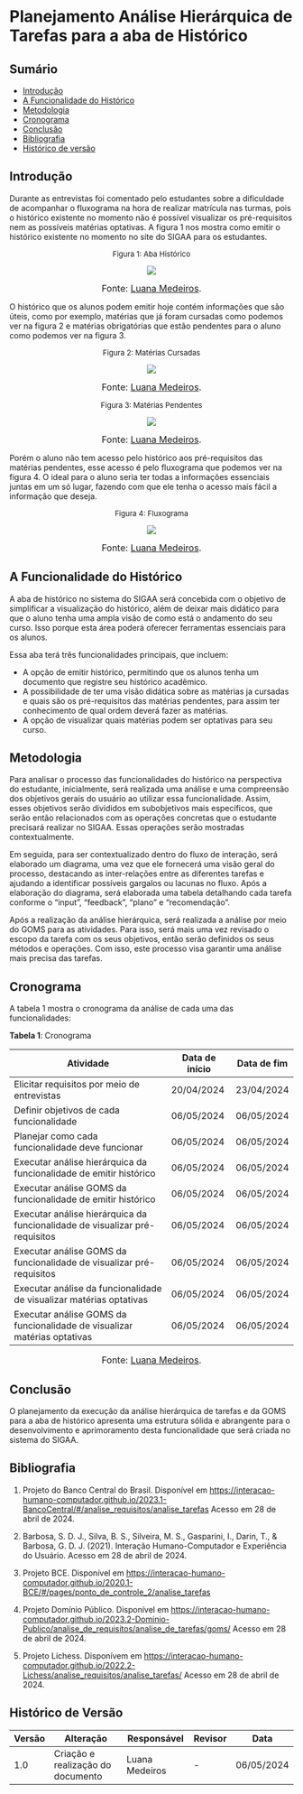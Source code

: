 # Planejamento Análise Hierárquica de Tarefas para a aba de Histórico
## Sumário
* [Introdução](#Introdução)
* [A Funcionalidade do Histórico](#A-Funcionalidade-do-Histórico)
* [Metodologia](#Metodologia)
* [Cronograma](#Cronograma)
* [Conclusão](#Conclusão)
* [Bibliografia](#Bibliografia)
* [Histórico de versão](#Histórico-de-versão)

## Introdução
Durante as entrevistas foi comentado pelo estudantes sobre a dificuldade de acompanhar o fluxograma na hora de realizar matrícula nas turmas, pois o histórico existente no momento não é possível visualizar os pré-requisitos nem as possíveis matérias optativas. A figura 1 nos mostra como emitir o histórico existente no momento no site do SIGAA para os estudantes.
<center>
  <font size="2"><p style="text-align: center">Figura 1: Aba Histórico </p></font>
  <img src="https://raw.githubusercontent.com/Interacao-Humano-Computador/2024.1-SIGAA/main/assets/AbaHistorico.jpeg">
 </center>
 
 <font size="3"><p style="text-align: center">Fonte: [Luana Medeiros](https://github.com/LuaMedeiros).</p></font>
 
O histórico que os alunos podem emitir hoje contém informações que são úteis, como por exemplo, matérias que já foram cursadas como podemos ver na figura 2 e matérias obrigatórias que estão pendentes para o aluno como podemos ver na figura 3.
<center>
  <font size="2"><p style="text-align: center">Figura 2: Matérias Cursadas </p></font>
  <img src="https://raw.githubusercontent.com/Interacao-Humano-Computador/2024.1-SIGAA/main/assets/ExemploHistorico.jpeg">
 </center>

 <font size="3"><p style="text-align: center">Fonte: [Luana Medeiros](https://github.com/LuaMedeiros).</p></font>

 <center>
  <font size="2"><p style="text-align: center">Figura 3: Matérias Pendentes </p></font>
  <img src="https://raw.githubusercontent.com/Interacao-Humano-Computador/2024.1-SIGAA/main/assets/ExemploHistorico3.jpeg">
 </center>

<font size="3"><p style="text-align: center">Fonte: [Luana Medeiros](https://github.com/LuaMedeiros).</p></font>

 Porém o aluno não tem acesso pelo histórico aos pré-requisitos das matérias pendentes, esse acesso é pelo fluxograma que podemos ver na figura 4. O ideal para o aluno seria ter todas a informações essenciais juntas em um só lugar, fazendo com que ele tenha o acesso mais fácil a informação que deseja.

 <center>
  <font size="2"><p style="text-align: center">Figura 4: Fluxograma </p></font>
  <img src="https://raw.githubusercontent.com/Interacao-Humano-Computador/2024.1-SIGAA/main/assets/Fluxograma.jpeg">
 </center>

 <font size="3"><p style="text-align: center">Fonte: [Luana Medeiros](https://github.com/LuaMedeiros).</p></font>

 ## A Funcionalidade do Histórico
 A aba de histórico no sistema do SIGAA será concebida com o objetivo de simplificar a visualização do histórico, além de deixar mais didático para que o aluno tenha uma ampla visão de como está o andamento do seu curso. Isso porque esta área poderá oferecer ferramentas essenciais para os alunos.

Essa aba terá três funcionalidades principais, que incluem:

- A opção de emitir histórico, permitindo que os alunos tenha um documento que registre seu histórico acadêmico.
- A possibilidade de ter uma visão didática sobre as matérias ja cursadas e quais são os pré-requisitos das matérias pendentes, para assim ter conhecimento de qual ordem deverá fazer as matérias.
- A opção de visualizar quais matérias podem ser optativas para seu curso.

## Metodologia

Para analisar o processo das funcionalidades do histórico na perspectiva do estudante, inicialmente, será realizada uma análise e uma compreensão dos objetivos gerais do usuário ao utilizar essa funcionalidade. Assim, esses objetivos serão divididos em subobjetivos mais específicos, que serão então relacionados com as operações concretas que o estudante precisará realizar no SIGAA. Essas operações serão mostradas contextualmente.

Em seguida, para ser contextualizado dentro do fluxo de interação, será elaborado um diagrama, uma vez que ele fornecerá uma visão geral do processo, destacando as inter-relações entre as diferentes tarefas e ajudando a identificar possíveis gargalos ou lacunas no fluxo. Após a elaboração do diagrama, será elaborada uma tabela detalhando cada tarefa conforme o “input”, “feedback”, “plano” e “recomendação”.

Após a realização da análise hierárquica, será realizada a análise por meio do GOMS para as atividades. Para isso, será mais uma vez revisado o escopo da tarefa com os seus objetivos, então serão definidos os seus métodos e operações. Com isso, este processo visa garantir uma análise mais precisa das tarefas.

## Cronograma

A tabela 1 mostra o cronograma da análise de cada uma das funcionalidades:

**Tabela 1**: Cronograma

| Atividade | Data de início | Data de fim |
| - | - | - |
| Elicitar requisitos por meio de entrevistas                                  | 20/04/2024 | 23/04/2024 |
| Definir objetivos de cada funcionalidade                                     | 06/05/2024 | 06/05/2024 |
| Planejar como cada funcionalidade deve funcionar                             | 06/05/2024 | 06/05/2024 |
| Executar análise hierárquica da funcionalidade de emitir histórico           | 06/05/2024 | 06/05/2024 |
| Executar análise GOMS da funcionalidade de emitir histórico                  | 06/05/2024 | 06/05/2024 |
| Executar análise hierárquica da funcionalidade de visualizar pré-requisitos  | 06/05/2024 | 06/05/2024 |
| Executar análise GOMS da funcionalidade de visualizar pré-requisitos         | 06/05/2024 | 06/05/2024 |
| Executar análise da funcionalidade de visualizar matérias optativas          | 06/05/2024 | 06/05/2024 |
| Executar análise GOMS da funcionalidade de visualizar matérias optativas     | 06/05/2024 | 06/05/2024 |

<font size="3"><p style="text-align: center">Fonte: [Luana Medeiros](https://github.com/LuaMedeiros).</p></font>

## Conclusão
O planejamento da execução da análise hierárquica de tarefas e da GOMS para a aba de histórico apresenta uma estrutura sólida e abrangente para o desenvolvimento e aprimoramento desta funcionalidade que será criada no sistema do SIGAA.

## Bibliografia

1. Projeto do Banco Central do Brasil. Disponível em <https://interacao-humano-computador.github.io/2023.1-BancoCentral/#/analise_requisitos/analise_tarefas> Acesso em 28 de abril de 2024.
   
2. Barbosa, S. D. J., Silva, B. S., Silveira, M. S., Gasparini, I., Darin, T., & Barbosa, G. D. J. (2021). Interação Humano-Computador e Experiência do Usuário. Acesso em 28 de abril de 2024.
   
3. Projeto BCE. Disponível em <https://interacao-humano-computador.github.io/2020.1-BCE/#/pages/ponto_de_controle_2/analise_tarefas>

4. Projeto Domínio Público. Disponível em <https://interacao-humano-computador.github.io/2023.2-Dominio-Publico/analise_de_requisitos/analise_de_tarefas/goms/> Acesso em 28 de abril de 2024.
   
5. Projeto Lichess. Disponívem em <https://interacao-humano-computador.github.io/2022.2-Lichess/analise_requisitos/analise_tarefas/> Acesso em 28 de abril de 2024.

## Histórico de Versão
| Versão | Alteração | Responsável | Revisor | Data |
| - | - | - | - | - |
| 1.0 | Criação e realização do documento | Luana Medeiros | - | 06/05/2024 |
